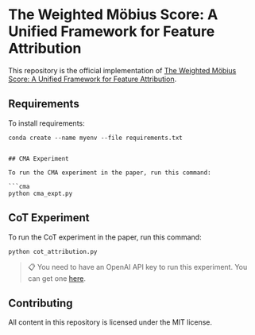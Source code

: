 # The Weighted Möbius Score: A Unified Framework for Feature Attribution

This repository is the official implementation of [The Weighted Möbius Score: A Unified Framework for Feature Attribution](https://arxiv.org/abs/2305.09204). 

## Requirements

To install requirements:

```setup
conda create --name myenv --file requirements.txt
```
```

## CMA Experiment

To run the CMA experiment in the paper, run this command:

```cma
python cma_expt.py 
```

## CoT Experiment

To run the CoT experiment in the paper, run this command:

```cot
python cot_attribution.py
```
>📋 You need to have an OpenAI API key to run this experiment. You can get one [here](https://openai.com/).


## Contributing

All content in this repository is licensed under the MIT license. 